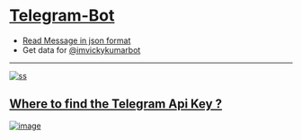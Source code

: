 # [Telegram-Bot](https://imvickykumar999.github.io/Telegram-Bot/)

- [Read Message in json format](https://my.telegram.org/apps)
- Get data for [@imvickykumarbot](https://api.telegram.org/bot1987325386:AAHeUN-nSUOV7uDDMWrh0nLoyjHh598I_F4/getUpdates)

----------------------------------

[![ss](https://github.com/imvickykumar999/Telegram-Bot/blob/main/Screenshot_20210823-215858_Telegram.jpg?raw=true)](https://t.me/imvickykumarbot)

## [Where to find the Telegram Api Key ?](https://stackoverflow.com/questions/43291868/where-to-find-the-telegram-api-key)

[![image](https://user-images.githubusercontent.com/50515418/130468473-8ddfc5a6-0e14-45d7-b436-b32e7e6b5158.png)](https://t.me/imvickykumar999bot)

